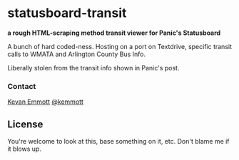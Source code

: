 # statusboard-transit
**a rough HTML-scraping method transit viewer for Panic's Statusboard**

A bunch of hard coded-ness. Hosting on a port on Textdrive, specific transit calls to WMATA and Arlington County Bus Info.

Liberally stolen from the transit info shown in Panic's post.

### Contact

[Kevan Emmott](http://github.com/kemmott)
[@kemmott](https://twitter.com/kemmott)

## License

You're welcome to look at this, base something on it, etc. Don't blame me if it blows up.
